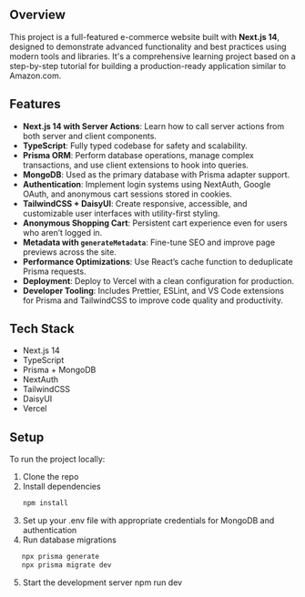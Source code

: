 ## Overview

This project is a full-featured e-commerce website built with **Next.js 14**, designed to demonstrate advanced functionality and best practices using modern tools and libraries. It's a comprehensive learning project based on a step-by-step tutorial for building a production-ready application similar to Amazon.com.

## Features

- **Next.js 14 with Server Actions**: Learn how to call server actions from both server and client components.
- **TypeScript**: Fully typed codebase for safety and scalability.
- **Prisma ORM**: Perform database operations, manage complex transactions, and use client extensions to hook into queries.
- **MongoDB**: Used as the primary database with Prisma adapter support.
- **Authentication**: Implement login systems using NextAuth, Google OAuth, and anonymous cart sessions stored in cookies.
- **TailwindCSS + DaisyUI**: Create responsive, accessible, and customizable user interfaces with utility-first styling.
- **Anonymous Shopping Cart**: Persistent cart experience even for users who aren’t logged in.
- **Metadata with `generateMetadata`**: Fine-tune SEO and improve page previews across the site.
- **Performance Optimizations**: Use React’s cache function to deduplicate Prisma requests.
- **Deployment**: Deploy to Vercel with a clean configuration for production.
- **Developer Tooling**: Includes Prettier, ESLint, and VS Code extensions for Prisma and TailwindCSS to improve code quality and productivity.

## Tech Stack

- Next.js 14
- TypeScript
- Prisma + MongoDB
- NextAuth
- TailwindCSS
- DaisyUI
- Vercel

## Setup

To run the project locally:

1. Clone the repo
2. Install dependencies
   ```bash
   npm install
   ```
3. Set up your .env file with appropriate credentials for MongoDB and authentication
4. Run database migrations

```bash
   npx prisma generate
   npx prisma migrate dev
```

5. Start the development server
npm run dev


